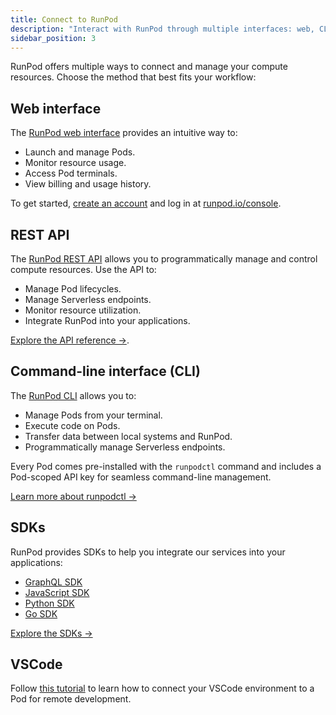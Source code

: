 ```yaml
---
title: Connect to RunPod
description: "Interact with RunPod through multiple interfaces: web, CLI, and SDKs. Access the web interface at runpod.io/console/login, use the CLI runpodctl for management and development, or leverage SDKs for GraphQL, JavaScript, and Python programming languages."
sidebar_position: 3
---
```


RunPod offers multiple ways to connect and manage your compute resources. Choose the method that best fits your workflow:

## Web interface

The [RunPod web interface](https://runpod.io/console/home) provides an intuitive way to:
- Launch and manage Pods.
- Monitor resource usage.
- Access Pod terminals.
- View billing and usage history.

To get started, [create an account](/get-started) and log in at [runpod.io/console](https://www.runpod.io/console).

## REST API

The [RunPod REST API](https://rest.runpod.io/v1/docs) allows you to programmatically manage and control compute resources. Use the API to:

- Manage Pod lifecycles.
- Manage Serverless endpoints.
- Monitor resource utilization.
- Integrate RunPod into your applications.

[Explore the API reference →](https://rest.runpod.io/v1/docs).

## Command-line interface (CLI)

The [RunPod CLI](/runpodctl/overview) allows you to:

- Manage Pods from your terminal.
- Execute code on Pods.
- Transfer data between local systems and RunPod.
- Programmatically manage Serverless endpoints.

Every Pod comes pre-installed with the `runpodctl` command and includes a Pod-scoped API key for seamless command-line management.

[Learn more about runpodctl →](/runpodctl/overview)

## SDKs

RunPod provides SDKs to help you integrate our services into your applications:

- [GraphQL SDK](/sdks/graphql/manage-pods)
- [JavaScript SDK](/sdks/javascript/overview)
- [Python SDK](/sdks/python/overview)
- [Go SDK](/sdks/go/overview)

[Explore the SDKs →](/sdks/overview)

## VSCode

Follow [this tutorial](/tutorials/pods/connect-to-vscode) to learn how to connect your VSCode environment to a Pod for remote development.